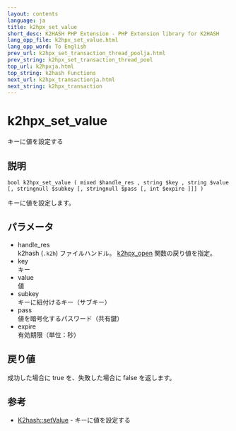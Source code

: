 ```yaml
---
layout: contents
language: ja
title: k2hpx_set_value
short_desc: K2HASH PHP Extension - PHP Extension library for K2HASH
lang_opp_file: k2hpx_set_value.html
lang_opp_word: To English
prev_url: k2hpx_set_transaction_thread_poolja.html
prev_string: k2hpx_set_transaction_thread_pool
top_url: k2hpxja.html
top_string: k2hash Functions
next_url: k2hpx_transactionja.html
next_string: k2hpx_transaction
---
```


# k2hpx_set_value
キーに値を設定する

## 説明

```
bool k2hpx_set_value ( mixed $handle_res , string $key , string $value [, stringnull $subkey [, stringnull $pass [, int $expire ]]] )
```

キーに値を設定します。 

## パラメータ
- handle_res  
k2hash (`.k2h`) ファイルハンドル。 [k2hpx_open](k2hpx_openja.html) 関数の戻り値を指定。
- key  
キー
- value  
値
- subkey  
キーに紐付けるキー（サブキー）
- pass  
値を暗号化するパスワード（共有鍵）
- expire  
有効期限（単位：秒）

## 戻り値
成功した場合に true を、失敗した場合に false を返します。 

## 参考
- [K2hash::setValue](k2h_setvalueja.html) - キーに値を設定する
